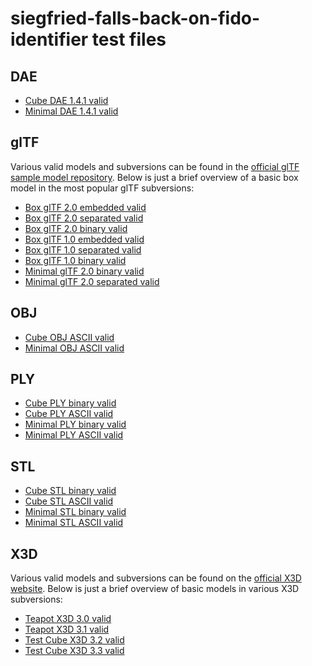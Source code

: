 # siegfried-falls-back-on-fido-identifier test files

## DAE

- [Cube DAE 1.4.1 valid](https://github.com/JoergHeseler/3d-sample-files-for-digital-preservation-testing/blob/main/dae/cube-DAE-1.4.1-valid.dae)
- [Minimal DAE 1.4.1 valid](https://github.com/JoergHeseler/3d-sample-files-for-digital-preservation-testing/blob/main/dae/minimal-DAE-1.4.1-valid.dae)

## glTF

Various valid models and subversions can be found in the [official glTF sample model repository](https://github.com/KhronosGroup/glTF-Sample-Models/tree/main/).
Below is just a brief overview of a basic box model in the most popular glTF subversions:

- [Box glTF 2.0 embedded valid](https://github.com/KhronosGroup/glTF-Sample-Models/tree/main/2.0/Box/glTF-Embedded)
- [Box glTF 2.0 separated valid](https://github.com/KhronosGroup/glTF-Sample-Models/tree/main/2.0/Box/glTF)
- [Box glTF 2.0 binary valid](https://github.com/KhronosGroup/glTF-Sample-Models/tree/main/2.0/Box/glTF-Binary)
- [Box glTF 1.0 embedded valid](https://github.com/KhronosGroup/glTF-Sample-Models/tree/main/1.0/Box/glTF-Embedded)
- [Box glTF 1.0 separated valid](https://github.com/KhronosGroup/glTF-Sample-Models/tree/main/1.0/Box/glTF-MaterialsCommon)
- [Box glTF 1.0 binary valid](https://github.com/KhronosGroup/glTF-Sample-Models/tree/main/1.0/Box/glTF-Binary)
- [Minimal glTF 2.0 binary valid](https://github.com/JoergHeseler/3d-sample-files-for-digital-preservation-testing/blob/main/gltf/minimal-glTF-2.0-binay-valid.dae)
- [Minimal glTF 2.0 separated valid](https://github.com/JoergHeseler/3d-sample-files-for-digital-preservation-testing/blob/main/gltf/minimal-glTF-2.0-binay-valid.dae)

## OBJ

- [Cube OBJ ASCII valid](https://github.com/JoergHeseler/3d-sample-files-for-digital-preservation-testing/blob/main/obj/cube-OBJ-ASCII-valid.obj)
- [Minimal OBJ ASCII valid](https://github.com/JoergHeseler/3d-sample-files-for-digital-preservation-testing/blob/main/obj/minimal-OBJ-ASCII-valid.obj)

## PLY

- [Cube PLY binary valid](https://github.com/JoergHeseler/3d-sample-files-for-digital-preservation-testing/blob/main/ply/cube-PLY-binary-valid.ply)
- [Cube PLY ASCII valid](https://github.com/JoergHeseler/3d-sample-files-for-digital-preservation-testing/blob/main/ply/cube-PLY-ASCII-valid.ply)
- [Minimal PLY binary valid](https://github.com/JoergHeseler/3d-sample-files-for-digital-preservation-testing/blob/main/ply/minimal-PLY-binary-valid.ply)
- [Minimal PLY ASCII valid](https://github.com/JoergHeseler/3d-sample-files-for-digital-preservation-testing/blob/main/ply/minimal-PLY-ASCII-valid.ply)

## STL

- [Cube STL binary valid](https://github.com/JoergHeseler/3d-sample-files-for-digital-preservation-testing/blob/main/stl/cube-STL-binary-valid.stl)
- [Cube STL ASCII valid](https://github.com/JoergHeseler/3d-sample-files-for-digital-preservation-testing/blob/main/stl/cube-STL-ASCII-valid.stl)
- [Minimal STL binary valid](https://github.com/JoergHeseler/3d-sample-files-for-digital-preservation-testing/blob/main/stl/minimal-STL-binary-valid.stl)
- [Minimal STL ASCII valid](https://github.com/JoergHeseler/3d-sample-files-for-digital-preservation-testing/blob/main/stl/minimal-STL-ASCII-valid.stl)

## X3D

Various valid models and subversions can be found on the [official X3D website](https://www.web3d.org/x3d/content/examples/X3dResources.html#Examples).
Below is just a brief overview of basic models in various X3D subversions:

- [Teapot X3D 3.0 valid](https://www.web3d.org/x3d/content/examples/Basic/ExperimentalBinaryCompression/Teapot.x3d)
- [Teapot X3D 3.1 valid](https://www.web3d.org/x3d/content/examples/Basic/CAD/CadTeapot.x3d)
- [Test Cube X3D 3.2 valid](https://www.web3d.org/x3d/content/examples/Basic/DistributedInteractiveSimulation/TestCube.x3d)
- [Test Cube X3D 3.3 valid](https://www.web3d.org/x3d/content/examples/Basic/Geospatial/Mars.x3d)
